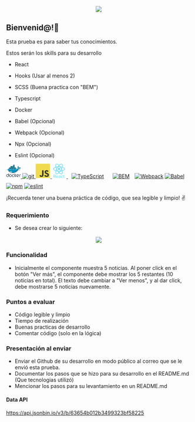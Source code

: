 <div align="center">
<a href="https://elcomercio.pe/" target="_blank" rel="noreferrer"> 
<img src="https://i.imgur.com/6rzSKUD.png" align="center" />
</a>
</div>  

## Bienvenid@!👋

Esta prueba es para saber tus conocimientos.

Estos serán los skills para su desarrollo

- React

- Hooks (Usar al menos 2)
  
- SCSS (Buena practica con "BEM")

- Typescript

- Docker

- Babel (Opcional) 

- Webpack (Opcional) 

- Npx (Opcional) 

- Eslint (Opcional) 

<a href="https://www.docker.com/" target="_blank" rel="noreferrer"> <img src="https://raw.githubusercontent.com/devicons/devicon/master/icons/docker/docker-original-wordmark.svg" alt="docker" width="40" height="40"/> </a> <a href="https://git-scm.com/" target="_blank" rel="noreferrer"> <img src="https://www.vectorlogo.zone/logos/git-scm/git-scm-icon.svg" alt="git" width="40" height="40"/> </a> <a href="https://developer.mozilla.org/en-US/docs/Web/JavaScript" target="_blank" rel="noreferrer"> <img src="https://raw.githubusercontent.com/devicons/devicon/master/icons/javascript/javascript-original.svg" alt="javascript" width="40" height="40"/> </a> <a href="https://reactjs.org/" target="_blank" rel="noreferrer"> <img src="https://raw.githubusercontent.com/devicons/devicon/master/icons/react/react-original-wordmark.svg" alt="react" width="40" height="40"/> </a> <a href="https://www.typescriptlang.org/" target="_blank"><img style="margin: 10px" src="https://profilinator.rishav.dev/skills-assets/typescript-original.svg" alt="TypeScript" height="50"></a> <a href="http://getbem.com/" target="_blank"><img style="margin: 10px" src="https://profilinator.rishav.dev/skills-assets/bem.svg" alt="BEM" height="50"></a> <a href="https://webpack.js.org" target="_blank"><img src="https://cdn.jsdelivr.net/gh/devicons/devicon/icons/webpack/webpack-original.svg" alt="Webpack" height="50"/></a> <a href="https://babeljs.io" target="_blank"><img src="https://cdn.jsdelivr.net/gh/devicons/devicon/icons/babel/babel-original.svg" alt="Babel" height="50"/></a> <a href="https://www.npmjs.com" target="_blank"><img src="https://cdn.jsdelivr.net/gh/devicons/devicon/icons/npm/npm-original-wordmark.svg" alt="npm" height="50"/></a> <a href="https://eslint.org" target="_blank"><img src="https://cdn.jsdelivr.net/gh/devicons/devicon/icons/eslint/eslint-original.svg" alt="eslint" height="50"/></a> 

¡Recuerda tener una buena práctica de código, que sea legible y limpio! ✌️

### Requerimiento
- Se desea crear lo siguiente:


<div align="center">
<img src="[https://prnt.sc/yVlLCnTm2D6h](https://i.imgur.com/gxxxHMB.png)" align="center" />
</div>  

### Funcionalidad

- Inicialmente el componente muestra 5 noticias. Al poner click en el botón "Ver más", el componente debe mostrar los 5 restantes (10 noticias en total). El texto debe cambiar a "Ver menos", y al dar click, debe mostrarse 5 noticias nuevamente.

### Puntos a evaluar
- Código legible y limpio
- Tiempo de realización
- Buenas practicas de desarrollo
- Comentar código (solo en la lógica)

### Presentación al enviar
- Enviar el Github de su desarrollo en modo público al correo que se le envió esta prueba.
- Documentar los pasos que se hizo para su desarrollo en el README.md (Que tecnologias utilizó)
- Mencionar los pasos para su levantamiento en un README.md

#### Data API
https://api.jsonbin.io/v3/b/63654b012b3499323bf58225
